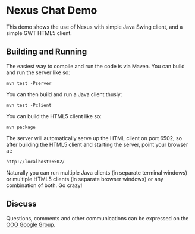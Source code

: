 # Nexus Chat Demo

This demo shows the use of Nexus with simple Java Swing client, and a simple GWT HTML5 client.

## Building and Running

The easiest way to compile and run the code is via Maven. You can build and run the server like so:

    mvn test -Pserver

You can then build and run a Java client thusly:

    mvn test -Pclient

You can build the HTML5 client like so:

    mvn package

The server will automatically serve up the HTML client on port 6502, so after building the HTML5
client and starting the server, point your browser at:

    http://localhost:6502/

Naturally you can run multiple Java clients (in separate terminal windows) or multiple HTML5
clients (in separate browser windows) or any combination of both. Go crazy!

## Discuss

Questions, comments and other communications can be expressed on the [OOO Google Group].

[OOO Google Group]: http://groups.google.com/group/ooo-libs
